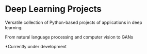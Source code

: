 # Deep Learning Projects
Versatile collection of Python-based projects of applications in deep learning. 

From natural language processing and computer vision to GANs

*Currently under development
